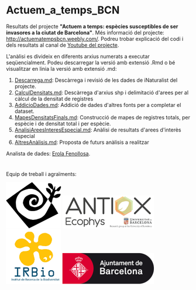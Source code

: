 # Actuem_a_temps_BCN
Resultats del projecte **"Actuem a temps: espècies susceptibles de ser invasores a la ciutat de Barcelona"**. Més informació del projecte: http://actuematempsbcn.weebly.com/. Podreu trobar explicació del codi i dels resultats al canal de [Youtube del projecte](https://www.youtube.com/channel/UCWqPHUAd-S1ov9pkDZcrU0w).



L'anàlisi es divideix en diferents arxius numerats a executar seqüencialment. Podeu descarregar la versió amb extensió .Rmd o bé visualitzar en linia la versió amb extensió .md:
1. [Descarrega.md](https://github.com/erolafr/Actuem_a_temps_BCN/blob/main/1Descarrega.md): Descàrrega i revisió de les dades de iNaturalist del projecte.
2. [CalculDensitats.md](https://github.com/erolafr/Actuem_a_temps_BCN/blob/main/2CalculDensitats.md): Descàrrega d'arxius shp i delimitació d'arees per al càlcul de la densitat de registres
3. [AddicioDades.md](https://github.com/erolafr/Actuem_a_temps_BCN/blob/main/3AddicioDades.md): Addició de dades d'altres fonts per a completar el dataset.
4. [MapesDensitatsFinals.md](https://github.com/erolafr/Actuem_a_temps_BCN/blob/main/4MapesDensitatsFinals.md): Construcció de mapes de registres totals, per espècie i de densitat total i per espècie.
5. [AnalisiAreesInteresEspecial.md](https://github.com/erolafr/Actuem_a_temps_BCN/blob/main/5AnalisiAreesInteresEspecial.md): Anàlisi de resultats d'arees d'interès especial
6. [AltresAnàlisis.md](https://github.com/erolafr/Actuem_a_temps_BCN/blob/main/6AltresAn%C3%A0lisis.md): Proposta de futurs anàlisis a realitzar

Analista de dades: [Erola Fenollosa](https://erolafenollosa.weebly.com/).

#
Equip de treball i agraïments:


[<img src="https://github.com/erolafr/Actuem_a_temps_BCN/blob/main/Files/logosol.png" width="150"/>](www.actuematemps.barcelona) [<img src="https://github.com/erolafr/Actuem_a_temps_BCN/blob/main/Files/Antiox%20ecophys%20logo%20web.png" width="250"/>](http://antiox-ecophys.com/) [<img src="https://github.com/erolafr/Actuem_a_temps_BCN/blob/main/Files/00419_foto_article.jpg" width="150"/>](http://www.ub.edu/irbio/) [<img src="https://github.com/erolafr/Actuem_a_temps_BCN/blob/main/Files/Ajuntament-BCN-logo.jpg" width="250"/>](https://ajuntament.barcelona.cat/ca/)
